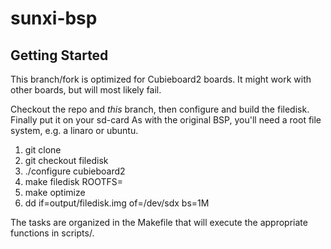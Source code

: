 sunxi-bsp
=========

Getting Started
---------------
This branch/fork is optimized for Cubieboard2 boards. It
might work with other boards, but will most likely fail.

Checkout the repo and *this* branch, then configure and build the filedisk. Finally put it on your
sd-card
As with the original BSP, you'll need a root file system, e.g. a linaro or ubuntu.

1. git clone *<repo-url>*
2. git checkout filedisk
3. ./configure cubieboard2
4. make filedisk ROOTFS=*<path-to-rootfs>*
5. make optimize
6. dd if=output/filedisk.img of=/dev/sdx bs=1M

The tasks are organized in the Makefile that will execute the appropriate functions in scripts/.
